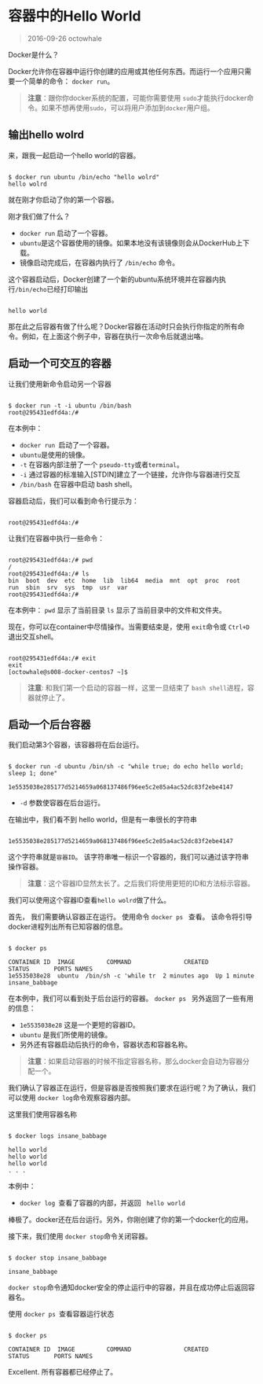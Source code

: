 # 容器中的Hello World

> 2016-09-26 octowhale

Docker是什么？

Docker允许你在容器中运行你创建的应用或其他任何东西。而运行一个应用只需要一个简单的命令： `docker run`。

> **注意**：跟你你docker系统的配置，可能你需要使用 `sudo`才能执行docker命令。如果不想再使用`sudo`，可以将用户添加到`docker`用户组。

## 输出hello wolrd

来，跟我一起启动一个hello world的容器。

```

$ docker run ubuntu /bin/echo "hello wolrd"
hello wolrd

```

就在刚才你启动了你的第一个容器。

刚才我们做了什么？
+ ` docker run ` 启动了一个容器。
+ ` ubuntu `是这个容器使用的镜像。如果本地没有该镜像则会从DockerHub上下载。
+ 镜像启动完成后，在容器内执行了 `/bin/echo` 命令。

这个容器启动后，Docker创建了一个新的ubuntu系统环境并在容器内执行`/bin/echo`已经打印输出

```

hello world

```


那在此之后容器有做了什么呢？Docker容器在活动时只会执行你指定的所有命令。例如，在上面这个例子中，容器在执行一次命令后就退出咯。

## 启动一个可交互的容器

让我们使用新命令启动另一个容器


```

$ docker run -t -i ubuntu /bin/bash
root@295431edfd4a:/# 

```


在本例中：
+ `docker run `启动了一个容器。
+ `ubuntu`是使用的镜像。
+ ` -t ` 在容器内部注册了一个 `pseudo-tty`或者`terminal`。
+ ` -i ` 通过容器的标准输入[STDIN]建立了一个链接，允许你与容器进行交互
+ ` /bin/bash ` 在容器中启动 bash shell。

容器启动后，我们可以看到命令行提示为：

```

root@295431edfd4a:/# 

```


让我们在容器中执行一些命令：

```

root@295431edfd4a:/# pwd
/
root@295431edfd4a:/# ls
bin  boot  dev  etc  home  lib  lib64  media  mnt  opt  proc  root  run  sbin  srv  sys  tmp  usr  var
root@295431edfd4a:/# 

```


在本例中：
`pwd` 显示了当前目录
` ls ` 显示了当前目录中的文件和文件夹。

现在，你可以在container中尽情操作。当需要结束是，使用 `exit`命令或 `Ctrl+D`退出交互shell。

```

root@295431edfd4a:/# exit
exit
[octowhale@s008-docker-centos7 ~]$ 

```

> **注意**: 和我们第一个启动的容器一样，这里一旦结束了 `bash shell`进程，容器就停止了。

## 启动一个后台容器

我们启动第3个容器，该容器将在后台运行。

```

$ docker run -d ubuntu /bin/sh -c "while true; do echo hello world; sleep 1; done"

1e5535038e285177d5214659a068137486f96ee5c2e85a4ac52dc83f2ebe4147

```

+ ` -d ` 参数使容器在后台运行。

在输出中，我们看不到 hello world，但是有一串很长的字符串

```

1e5535038e285177d5214659a068137486f96ee5c2e85a4ac52dc83f2ebe4147

```

这个字符串就是`容器ID`。 该字符串唯一标识一个容器的，我们可以通过该字符串操作容器。
> **注意**：这个容器ID显然太长了。之后我们将使用更短的ID和方法标示容器。

我们可以使用这个容器ID查看`hello wolrd`做了什么。

首先， 我们需要确认容器正在运行。 使用命令 `docker ps ` 查看。 该命令将引导docker进程列出所有已知容器的信息。

```

$ docker ps

CONTAINER ID  IMAGE         COMMAND               CREATED        STATUS       PORTS NAMES
1e5535038e28  ubuntu  /bin/sh -c 'while tr  2 minutes ago  Up 1 minute        insane_babbage

```


在本例中，我们可以看到处于后台运行的容器。 `docker ps ` 另外返回了一些有用的信息：
+ `1e5535038e28` 这是一个更短的容器ID。
+ `ubuntu` 是我们所使用的镜像。
+ 另外还有容器启动后执行的命令，容器状态和容器名称。

> **注意**：如果启动容器的时候不指定容器名称，那么docker会自动为容器分配一个。

我们确认了容器正在运行，但是容器是否按照我们要求在运行呢？为了确认，我们可以使用 `docker log`命令观察容器内部。

这里我们使用容器名称

```

$ docker logs insane_babbage

hello world
hello world
hello world
. . .

```


本例中：
+ `docker log `查看了容器的内部，并返回 ` hello world`

棒极了。docker还在后台运行。另外，你刚创建了你的第一个docker化的应用。

接下来，我们使用 `docker stop`命令关闭容器。

```

$ docker stop insane_babbage

insane_babbage

```


`docker stop`命令通知docker安全的停止运行中的容器，并且在成功停止后返回容器名。

使用 `docker ps `查看容器运行状态

```

$ docker ps

CONTAINER ID  IMAGE         COMMAND               CREATED        STATUS       PORTS NAMES

```


Excellent. 所有容器都已经停止了。
